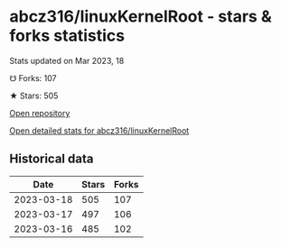 # abcz316/linuxKernelRoot - stars & forks statistics

Stats updated on Mar 2023, 18

☋ Forks: 107

★ Stars: 505

[Open repository](https://github.com/abcz316/linuxKernelRoot)

[Open detailed stats for abcz316/linuxKernelRoot](https://reviewgithub.com/rep/abcz316/linuxKernelRoot)

## Historical data
| Date | Stars | Forks |
|------|-------|-------|
| 2023-03-18 | 505 | 107 | 
| 2023-03-17 | 497 | 106 | 
| 2023-03-16 | 485 | 102 | 


